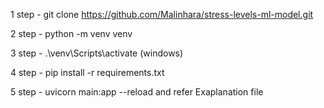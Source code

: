 1 step - git clone https://github.com/Malinhara/stress-levels-ml-model.git

2 step - python -m venv venv

3 step - .\venv\Scripts\activate (windows)

4 step - pip install -r requirements.txt

5 step - uvicorn main:app --reload   and refer Exaplanation file


